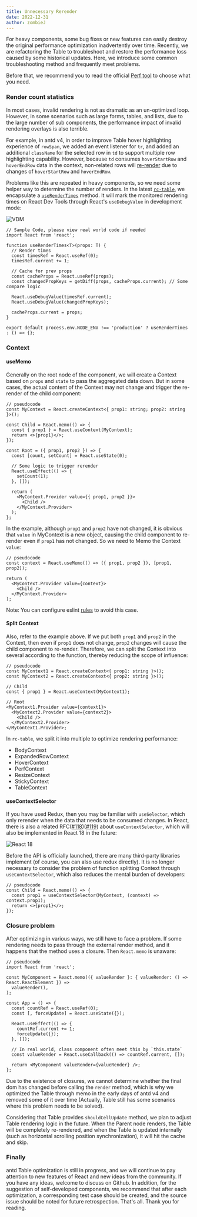 ```yaml
---
title: Unnecessary Rerender
date: 2022-12-31
author: zombieJ
---
```


For heavy components, some bug fixes or new features can easily destroy the original performance optimization inadvertently over time. Recently, we are refactoring the Table to troubleshoot and restore the performance loss caused by some historical updates. Here, we introduce some common troubleshooting method and frequently meet problems.

Before that, we recommend you to read the official [Perf tool](https://reactjs.org/docs/perf.html) to choose what you need.

### Render count statistics

In most cases, invalid rendering is not as dramatic as an un-optimized loop. However, in some scenarios such as large forms, tables, and lists, due to the large number of sub components, the performance impact of invalid rendering overlays is also terrible.

For example, in antd v4, in order to improve Table hover highlighting experience of `rowSpan`, we added an event listener for `tr`, and added an additional `className` for the selected row in `td` to support multiple row highlighting capability. However, because `td` consumes `hoverStartRow` and `hoverEndRow` data in the context, non-related rows will [re-render](https://github.com/ant-design/ant-design/issues/33342) due to changes of `hoverStartRow` and `hoverEndRow`.

Problems like this are repeated in heavy components, so we need some helper way to determine the number of renders. In the latest [`rc-table`](https://github.com/react-component/table), we encapsulate a [`useRenderTimes`](https://github.com/react-component/table/blob/ecf3fdb77523b370ee86e19164e95f00e65281a8/src/hooks/useRenderTimes.tsx) method. It will mark the monitored rendering times on React Dev Tools through React's `useDebugValue` in development mode:

![VDM](https://mdn.alipayobjects.com/huamei_7uahnr/afts/img/A*vlwQQIcEXFkAAAAAAAAAAAAADrJ8AQ/original)

```tsx
// Sample Code, please view real world code if needed
import React from 'react';

function useRenderTimes<T>(props: T) {
  // Render times
  const timesRef = React.useRef(0);
  timesRef.current += 1;

  // Cache for prev props
  const cacheProps = React.useRef(props);
  const changedPropKeys = getDiff(props, cacheProps.current); // Some compare logic

  React.useDebugValue(timesRef.current);
  React.useDebugValue(changedPropKeys);

  cacheProps.current = props;
}

export default process.env.NODE_ENV !== 'production' ? useRenderTimes : () => {};
```

### Context

#### useMemo

Generally on the root node of the component, we will create a Context based on `props` and `state` to pass the aggregated data down. But in some cases, the actual content of the Context may not change and trigger the re-render of the child component:

```tsx
// pseudocode
const MyContext = React.createContext<{ prop1: string; prop2: string }>();

const Child = React.memo(() => {
  const { prop1 } = React.useContext(MyContext);
  return <>{prop1}</>;
});

const Root = ({ prop1, prop2 }) => {
  const [count, setCount] = React.useState(0);

  // Some logic to trigger rerender
  React.useEffect(() => {
    setCount(1);
  }, []);

  return (
    <MyContext.Provider value={{ prop1, prop2 }}>
      <Child />
    </MyContext.Provider>
  );
};
```

In the example, although `prop1` and `prop2` have not changed, it is obvious that `value` in MyContext is a new object, causing the child component to re-render even if `prop1` has not changed. So we need to Memo the Context `value`:

```tsx
// pseudocode
const context = React.useMemo(() => ({ prop1, prop2 }), [prop1, prop2]);

return (
  <MyContext.Provider value={context}>
    <Child />
  </MyContext.Provider>
);
```

Note: You can configure eslint [rules](https://github.com/jsx-eslint/eslint-plugin-react/blob/3256c92ca1b3bc7ec3461a89c278c797e7dc18cb/docs/rules/jsx-no-constructed-context-values.md) to avoid this case.

#### Split Context

Also, refer to the example above. If we put both `prop1` and `prop2` in the Context, then even if `prop1` does not change, `prop2` changes will cause the child component to re-render. Therefore, we can split the Context into several according to the function, thereby reducing the scope of influence:

```tsx
// pseudocode
const MyContext1 = React.createContext<{ prop1: string }>();
const MyContext2 = React.createContext<{ prop2: string }>();

// Child
const { prop1 } = React.useContext(MyContext1);

// Root
<MyContext1.Provider value={context1}>
  <MyContext2.Provider value={context2}>
    <Child />
  </MyContext2.Provider>
</MyContext1.Provider>;
```

In `rc-table`, we split it into multiple to optimize rendering performance:

- BodyContext
- ExpandedRowContext
- HoverContext
- PerfContext
- ResizeContext
- StickyContext
- TableContext

#### useContextSelector

If you have used Redux, then you may be familiar with `useSelector`, which only rerender when the data that needs to be consumed changes. In React, there is also a related RFC([#118](https://github.com/reactjs/rfcs/pull/118))([#119](https://github.com/reactjs/rfcs/pull/119)) about `useContextSelector`, which will also be implemented in React 18 in the future:

![React 18](https://mdn.alipayobjects.com/huamei_7uahnr/afts/img/A*-UFKR7TTSv0AAAAAAAAAAAAADrJ8AQ/original)

Before the API is officially launched, there are many third-party libraries implement (of course, you can also use redux directly). It is no longer necessary to consider the problem of function splitting Context through `useContextSelector`, which also reduces the mental burden of developers:

```tsx
// pseudocode
const Child = React.memo(() => {
  const prop1 = useContextSelector(MyContext, (context) => context.prop1);
  return <>{prop1}</>;
});
```

### Closure problem

After optimizing in various ways, we still have to face a problem. If some rendering needs to pass through the external render method, and it happens that the method uses a closure. Then `React.memo` is unaware:

```tsx
// pseudocode
import React from 'react';

const MyComponent = React.memo(({ valueRender }: { valueRender: () => React.ReactElement }) =>
  valueRender(),
);

const App = () => {
  const countRef = React.useRef(0);
  const [, forceUpdate] = React.useState({});

  React.useEffect(() => {
    countRef.current += 1;
    forceUpdate({});
  }, []);

  // In real world, class component often meet this by `this.state`
  const valueRender = React.useCallback(() => countRef.current, []);

  return <MyComponent valueRender={valueRender} />;
};
```

Due to the existence of closures, we cannot determine whether the final dom has changed before calling the `render` method, which is why we optimized the Table through memo in the early days of antd v4 and removed some of it over time (Actually, Table still has some scenarios where this problem needs to be solved).

Considering that Table provides `shouldCellUpdate` method, we plan to adjust Table rendering logic in the future. When the Parent node renders, the Table will be completely re-rendered, and when the Table is updated internally (such as horizontal scrolling position synchronization), it will hit the cache and skip.

### Finally

antd Table optimization is still in progress, and we will continue to pay attention to new features of React and new ideas from the community. If you have any ideas, welcome to discuss on Github. In addition, for the suggestion of self-developed components, we recommend that after each optimization, a corresponding test case should be created, and the source issue should be noted for future retrospection. That's all. Thank you for reading.
